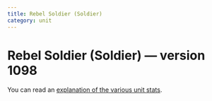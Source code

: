 ```yaml
---
title: Rebel Soldier (Soldier)
category: unit
---
```


# Rebel Soldier (Soldier) — version 1098

You can read an [explanation  of the various unit stats](unitexplained.md).

